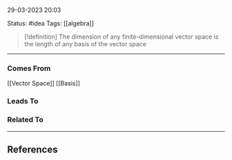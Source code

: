 29-03-2023   20:03

Status: #idea
Tags: [[algebra]]

>[!definition]
The dimension of any finite-dimensional vector space is the length of any basis of the vector space

---


### Comes From

[[Vector Space]]
[[Basis]]

### Leads To

### Related To

---

## References